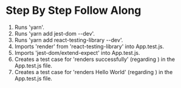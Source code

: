 # Step By Step Follow Along

1) Runs 'yarn'.
2) Runs 'yarn add jest-dom --dev'.
3) Runs 'yarn add react-testing-library --dev'.
4) Imports 'render' from 'react-testing-library' into App.test.js.
5) Imports 'jest-dom/extend-expect' into App.test.js.
6) Creates a test case for 'renders successfully' (regarding <App />) in the App.test.js file.
7) Creates a test case for 'renders Hello World' (regarding <App />) in the App.test.js file.